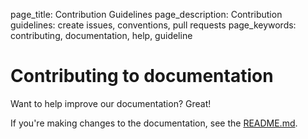 page_title: Contribution Guidelines
page_description: Contribution guidelines: create issues, conventions, pull requests
page_keywords: contributing, documentation, help, guideline

# Contributing to documentation

Want to help improve our documentation? Great!

If you're making changes to the documentation, see the [README.md](https://github.com/ninefold/docs/README.md).